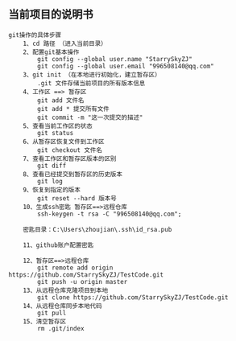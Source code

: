 ## 当前项目的说明书

    git操作的具体步骤
        1、cd 路径 （进入当前目录）
        2、配置git基本操作
            git config --global user.name "StarrySkyZJ"
            git config --global user.email "996508140@qq.com"
        3、git init （在本地进行初始化，建立暂存区）
            .git 文件存储当前项目的所有版本信息
        4、工作区 ==> 暂存区
            git add 文件名
            git add * 提交所有文件
            git commit -m "这一次提交的描述"
        5、查看当前工作区的状态
            git status
        6、从暂存区恢复文件到工作区
            git checkout 文件名
        7、查看工作区和暂存区版本的区别
            git diff
        8、查看已经提交到暂存区的历史版本
            git log
        9、恢复到指定的版本
            git reset --hard 版本号
        10、生成ssh密匙 暂存区==>远程仓库
            ssh-keygen -t rsa -C "996508140@qq.com";

        密匙目录：C:\Users\zhoujian\.ssh\id_rsa.pub

        11、github账户配置密匙

        12、暂存区==>远程仓库
            git remote add origin https://github.com/StarrySkyZJ/TestCode.git
            git push -u origin master
        13、从远程仓库克隆项目到本地
            git clone https://github.com/StarrySkyZJ/TestCode.git
        14、从远程仓库同步本地代码
            git pull
        15、清空暂存区
            rm .git/index